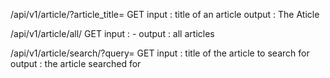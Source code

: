 /api/v1/article/?article_title=
GET
input : title of an article
output : The Aticle


/api/v1/article/all/
GET
input : -
output : all articles


/api/v1/article/search/?query=
GET
input : title of the article to search for
output : the article searched for

